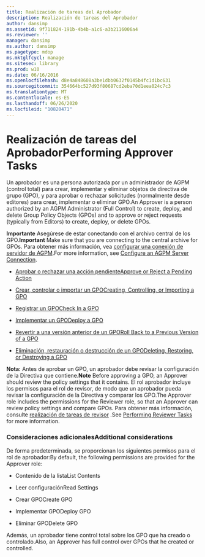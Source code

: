 ```yaml
---
title: Realización de tareas del Aprobador
description: Realización de tareas del Aprobador
author: dansimp
ms.assetid: 9f711824-191b-4b4b-a1c6-a3b2116006a4
ms.reviewer: ''
manager: dansimp
ms.author: dansimp
ms.pagetype: mdop
ms.mktglfcycl: manage
ms.sitesec: library
ms.prod: w10
ms.date: 06/16/2016
ms.openlocfilehash: d8e4a848608a3be1dbb0632f0145b4fc1d1bc631
ms.sourcegitcommit: 354664bc527d93f80687cd2eba70d1eea024c7c3
ms.translationtype: MT
ms.contentlocale: es-ES
ms.lasthandoff: 06/26/2020
ms.locfileid: "10820471"
---
```

# <span data-ttu-id="0125c-103">Realización de tareas del Aprobador</span><span class="sxs-lookup"><span data-stu-id="0125c-103">Performing Approver Tasks</span></span>


<span data-ttu-id="0125c-104">Un aprobador es una persona autorizada por un administrador de AGPM (control total) para crear, implementar y eliminar objetos de directiva de grupo (GPO), y para aprobar o rechazar solicitudes (normalmente desde editores) para crear, implementar o eliminar GPO.</span><span class="sxs-lookup"><span data-stu-id="0125c-104">An Approver is a person authorized by an AGPM Administrator (Full Control) to create, deploy, and delete Group Policy Objects (GPOs) and to approve or reject requests (typically from Editors) to create, deploy, or delete GPOs.</span></span>

<span data-ttu-id="0125c-105">**Importante**  Asegúrese de estar conectando con el archivo central de los GPO.</span><span class="sxs-lookup"><span data-stu-id="0125c-105">**Important** Make sure that you are connecting to the central archive for GPOs.</span></span> <span data-ttu-id="0125c-106">Para obtener más información, vea [configurar una conexión de servidor de AGPM](configure-an-agpm-server-connection-reviewer-agpm30ops.md).</span><span class="sxs-lookup"><span data-stu-id="0125c-106">For more information, see [Configure an AGPM Server Connection](configure-an-agpm-server-connection-reviewer-agpm30ops.md).</span></span>

 

-   [<span data-ttu-id="0125c-107">Aprobar o rechazar una acción pendiente</span><span class="sxs-lookup"><span data-stu-id="0125c-107">Approve or Reject a Pending Action</span></span>](approve-or-reject-a-pending-action-agpm30ops.md)

-   [<span data-ttu-id="0125c-108">Crear, controlar o importar un GPO</span><span class="sxs-lookup"><span data-stu-id="0125c-108">Creating, Controlling, or Importing a GPO</span></span>](creating-controlling-or-importing-a-gpo-editor-agpm30ops.md)

-   [<span data-ttu-id="0125c-109">Registrar un GPO</span><span class="sxs-lookup"><span data-stu-id="0125c-109">Check In a GPO</span></span>](check-in-a-gpo-agpm30ops.md)

-   [<span data-ttu-id="0125c-110">Implementar un GPO</span><span class="sxs-lookup"><span data-stu-id="0125c-110">Deploy a GPO</span></span>](deploy-a-gpo-agpm30ops.md)

-   [<span data-ttu-id="0125c-111">Revertir a una versión anterior de un GPO</span><span class="sxs-lookup"><span data-stu-id="0125c-111">Roll Back to a Previous Version of a GPO</span></span>](roll-back-to-a-previous-version-of-a-gpo-agpm30ops.md)

-   [<span data-ttu-id="0125c-112">Eliminación, restauración o destrucción de un GPO</span><span class="sxs-lookup"><span data-stu-id="0125c-112">Deleting, Restoring, or Destroying a GPO</span></span>](deleting-restoring-or-destroying-a-gpo-agpm30ops.md)

<span data-ttu-id="0125c-113">**Nota:**  Antes de aprobar un GPO, un aprobador debe revisar la configuración de la Directiva que contiene.</span><span class="sxs-lookup"><span data-stu-id="0125c-113">**Note** Before approving a GPO, an Approver should review the policy settings that it contains.</span></span> <span data-ttu-id="0125c-114">El rol aprobador incluye los permisos para el rol de revisor, de modo que un aprobador pueda revisar la configuración de la Directiva y comparar los GPO.</span><span class="sxs-lookup"><span data-stu-id="0125c-114">The Approver role includes the permissions for the Reviewer role, so that an Approver can review policy settings and compare GPOs.</span></span> <span data-ttu-id="0125c-115">Para obtener más información, consulte [realización de tareas de revisor](performing-reviewer-tasks-agpm30ops.md) .</span><span class="sxs-lookup"><span data-stu-id="0125c-115">See [Performing Reviewer Tasks](performing-reviewer-tasks-agpm30ops.md) for more information.</span></span>

 

### <span data-ttu-id="0125c-116">Consideraciones adicionales</span><span class="sxs-lookup"><span data-stu-id="0125c-116">Additional considerations</span></span>

<span data-ttu-id="0125c-117">De forma predeterminada, se proporcionan los siguientes permisos para el rol de aprobador:</span><span class="sxs-lookup"><span data-stu-id="0125c-117">By default, the following permissions are provided for the Approver role:</span></span>

-   <span data-ttu-id="0125c-118">Contenido de la lista</span><span class="sxs-lookup"><span data-stu-id="0125c-118">List Contents</span></span>

-   <span data-ttu-id="0125c-119">Leer configuración</span><span class="sxs-lookup"><span data-stu-id="0125c-119">Read Settings</span></span>

-   <span data-ttu-id="0125c-120">Crear GPO</span><span class="sxs-lookup"><span data-stu-id="0125c-120">Create GPO</span></span>

-   <span data-ttu-id="0125c-121">Implementar GPO</span><span class="sxs-lookup"><span data-stu-id="0125c-121">Deploy GPO</span></span>

-   <span data-ttu-id="0125c-122">Eliminar GPO</span><span class="sxs-lookup"><span data-stu-id="0125c-122">Delete GPO</span></span>

<span data-ttu-id="0125c-123">Además, un aprobador tiene control total sobre los GPO que ha creado o controlado.</span><span class="sxs-lookup"><span data-stu-id="0125c-123">Also, an Approver has full control over GPOs that he created or controlled.</span></span>

 

 





